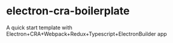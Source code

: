 # electron-cra-boilerplate
A quick start template with Electron+CRA+Webpack+Redux+Typescript+ElectronBuilder app
